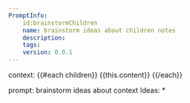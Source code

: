 ```yaml
---
PromptInfo:
	id:brainstormChildren
	name: brainstorm ideas about children notes
	description:
	tags:
	version: 0.0.1
---
```

context:
{{#each children}}
{{this.content}}
{{/each}}

prompt:
brainstorm ideas about context
Ideas:
*
